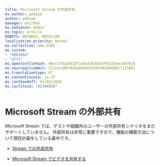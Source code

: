 ```yaml
---
title: Microsoft Stream の外部共有
ms.author: pebaum
author: pebaum
manager: mnirkhe
ms.audience: Admin
ms.topic: article
ROBOTS: NOINDEX, NOFOLLOW
localization_priority: Normal
ms.collection: Adm_O365
ms.custom:
- "9001694"
- "3771"
ms.openlocfilehash: 06ec178a2012872a0a4d5462b795229aeca67016
ms.sourcegitcommit: 221cec50b7026a8d48a743034658460b17115061
ms.translationtype: HT
ms.contentlocale: ja-JP
ms.lasthandoff: 03/02/2020
ms.locfileid: "42394920"
---
```

# <a name="microsoft-stream-external-sharing"></a>Microsoft Stream の外部共有

Microsoft Stream では、ゲストや組織外のユーザーの外部共有シナリオをまだサポートしていません。 外部共有は非常に重要ですので、機能の構築方法について現在計画をしている最中です。

- [Stream での外部共有](https://docs.microsoft.com/ja-JP/stream/portal-share-video#external-sharing)

- [Microsoft Stream でビデオを共有する](https://docs.microsoft.com/ja-JP/stream/portal-share-video)
